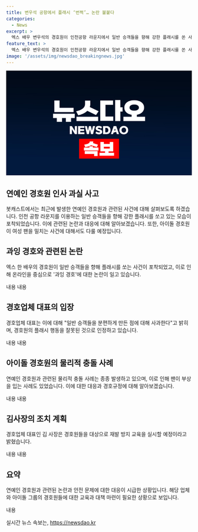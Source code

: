 ```yaml
---
title: 변우석 공항에서 플래시 ‘번쩍’… 논란 불붙다
categories:
  - News
excerpt: >
  엑스 배우 변우석의 경호원이 인천공항 라운지에서 일반 승객들을 향해 강한 플래시를 쏜 사건이 논란을 일으키고 있다. 이로 인해 경호업체는 사과하며 관련 사태를 재발하지 않도록 내부적으로 교육을 강화할 예정이라 밝혔다. 엔터테인먼트 인더스트리에서는 연예인 팬과의 상호작용 과정에서 경호원이 넘어뜨리거나 부상을 입히는 사례가 종종 발생하고 있으며, 이로써 경고문이 등장하는 등 논란이 계속되고 있다.
feature_text: >
  엑스 배우 변우석의 경호원이 인천공항 라운지에서 일반 승객들을 향해 강한 플래시를 쏜 사건이 논란을 일으키고 있다. 이로 인해 경호업체는 사과하며 관련 사태를 재발하지 않도록 내부적으로 교육을 강화할 예정이라 밝혔다. 엔터테인먼트 인더스트리에서는 연예인 팬과의 상호작용 과정에서 경호원이 넘어뜨리거나 부상을 입히는 사례가 종종 발생하고 있으며, 이로써 경고문이 등장하는 등 논란이 계속되고 있다.
image: '/assets/img/newsdao_breakingnews.jpg'
---
```


<p><img src="/assets/img/newsdao_breakingnews.jpg" alt="cryptoinkorea 속보" /></p>

<h2 data-ke-size="size26">연예인 경호원 인사 과실 사고</h2>

<p data-ke-size="size16"></p>

<p>봇캐스트에서는 최근에 발생한 연예인 경호원과 관련된 사건에 대해 살펴보도록 하겠습니다. 인천 공항 라운지를 이용하는 일반 승객들을 향해 강한 플래시를 쏘고 있는 모습이 포착되었습니다. 이에 관련된 논란과 대응에 대해 알아보겠습니다. 또한, 아이돌 경호원이 여성 팬을 밀치는 사건에 대해서도 다룰 예정입니다.</p>

<p data-ke-size="size16"></p>

<h2 data-ke-size="size26">과잉 경호와 관련된 논란</h2>

<p data-ke-size="size16">엑스 한 배우의 경호원이 일반 승객들을 향해 플래시를 쏘는 사건이 포착되었고, 이로 인해 온라인을 중심으로 '과잉 경호'에 대한 논란이 일고 있습니다.</p>

<p>내용
내용</p>

<h2 data-ke-size="size26">경호업체 대표의 입장</h2>

<p data-ke-size="size16">경호업체 대표는 이에 대해 "일반 승객들을 분편하게 만든 점에 대해 사과한다"고 밝히며, 경호원의 플래시 행동을 잘못된 것으로 인정하고 있습니다.</p>

<p>내용
내용</p>

<h2 data-ke-size="size26">아이돌 경호원의 물리적 충돌 사례</h2>

<p data-ke-size="size16">연예인 경호원과 관련된 물리적 충돌 사례는 종종 발생하고 있으며, 이로 인해 팬이 부상을 입는 사례도 있었습니다. 이에 대한 대응과 경호규정에 대해 알아보겠습니다.</p>

<p>내용
내용</p>

<h2 data-ke-size="size26">김사장의 조치 계획</h2>

<p data-ke-size="size16">경호업체 대표인 김 사장은 경호원들을 대상으로 재발 방지 교육을 실시할 예정이라고 밝혔습니다.</p>

<p>내용
내용</p>

<h2 data-ke-size="size26">요약</h2>

<p data-ke-size="size16">연예인 경호원과 관련된 논란과 안전 문제에 대한 대응이 시급한 상황입니다. 해당 업체와 아이돌 그룹의 경호원들에 대한 교육과 대책 마련이 필요한 상황으로 보입니다.</p>

<p>내용</p>
실시간 뉴스 속보는, <a href="https://newsdao.kr" rel="dofollow">https://newsdao.kr</a>


